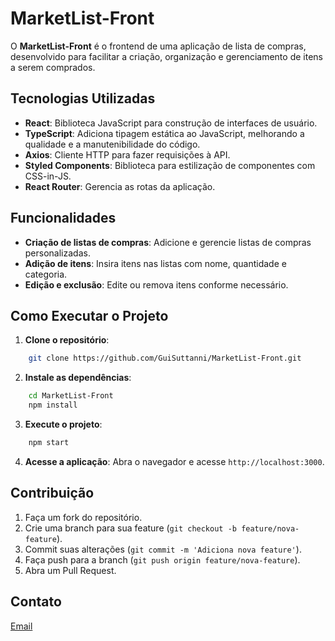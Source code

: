 # MarketList-Front

O **MarketList-Front** é o frontend de uma aplicação de lista de compras, desenvolvido para facilitar a criação, organização e gerenciamento de itens a serem comprados.

## Tecnologias Utilizadas

- **React**: Biblioteca JavaScript para construção de interfaces de usuário.
- **TypeScript**: Adiciona tipagem estática ao JavaScript, melhorando a qualidade e a manutenibilidade do código.
- **Axios**: Cliente HTTP para fazer requisições à API.
- **Styled Components**: Biblioteca para estilização de componentes com CSS-in-JS.
- **React Router**: Gerencia as rotas da aplicação.

## Funcionalidades

- **Criação de listas de compras**: Adicione e gerencie listas de compras personalizadas.
- **Adição de itens**: Insira itens nas listas com nome, quantidade e categoria.
- **Edição e exclusão**: Edite ou remova itens conforme necessário.

## Como Executar o Projeto

1. **Clone o repositório**:
```bash
    git clone https://github.com/GuiSuttanni/MarketList-Front.git
```
2. **Instale as dependências**:
```bash
    cd MarketList-Front
    npm install
```
3. **Execute o projeto**:
```bash
    npm start
```
4. **Acesse a aplicação**:
Abra o navegador e acesse `http://localhost:3000`.

## Contribuição
1. Faça um fork do repositório.
2. Crie uma branch para sua feature (`git checkout -b feature/nova-feature`).
3. Commit suas alterações (`git commit -m 'Adiciona nova feature'`).
4. Faça push para a branch (`git push origin feature/nova-feature`).
5. Abra um Pull Request.

## Contato
[Email](mailto:guilhermesuttanni@gmail.com)
